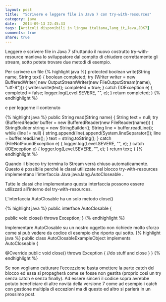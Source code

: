 ```yaml
---
layout: post
title:  "Scrivere e leggere file in Java 7 con try-with-resources"
category: java
date:   2014-09-13 22:45:33
tags: [Articoli disponibili in lingua italiana,lang_it,Java,JDK7]
comments: true
share: true
---
```


Leggere e scrivere file in Java 7 sfruttando il nuovo costrutto try-with-resource manleva lo sviluppatore dal compito di chiudere correttamente gli stream, sotto potete trovare due metodi di esempio.


Per scrivere un file
{% highlight java %}
protected boolean write(String name, String text) {
        boolean completed;
        try (Writer writer = 
new BufferedWriter(
new OutputStreamWriter(new FileOutputStream(name), "utf-8"))) 
{
            writer.write(text);
            completed = true;
        } catch (IOException e) {
            completed = false;
            logger.log(Level.SEVERE, "", e);
        }
        return completed;
    }
{% endhighlight %}


e per leggerne il contenuto


{% highlight java %}
public String read(String name) {
        String text = null;
        try (BufferedReader buffer = new BufferedReader(new FileReader(name))) {
            StringBuilder string = new StringBuilder();
            String line = buffer.readLine();
            while (line != null) {
                string.append(line).append(System.lineSeparator());
                line = buffer.readLine();
            }
            text = string.toString();
        } catch (FileNotFoundException e) {
            logger.log(Level.SEVERE, "", e);
        } catch (IOException e) {
             logger.log(Level.SEVERE, "", e);
        }
        return text;
    }
{% endhighlight %}


Quando il blocco try termina lo Stream verrà chiuso automaticamente. Questo è possibile perché le classi utilizzate nel blocco try-with-resources implementano l'interfaccia Java java.lang.AutoCloseable . 


Tutte le classi che implementano questa interfaccia possono essere utilizzati all'interno del try-with-resources.


L’interfaccia AutoClosable ha un solo metodo close() 


{% highlight java %}
public interface AutoClosable {

   public void close() throws Exception;
}
{% endhighlight %}


Implementare AutoClosable su un nostro oggetto non richiede molto sforzo come si può vedere da codice di esempio che riporto qui sotto.
{% highlight java %}
public class AutoClosableExampleObject implements AutoCloseable {

   @Override
   public void close() throws Exception {
      //do stuff and close
   }
}
{% endhighlight %}


Se non vogliamo catturare l’eccezzione basta omettere la parte catch del blocco ed essa si propagherà come se fosse non gestita (proprio così un try senza catch e senza finally). Ad essere sinceri il codice sopra avrebbe potuto beneficiare di altre novità della versione 7 come ad esempio i catch con gestione multipla di eccezioni ma di questo ed altro si parlerà in un prossimo post.

